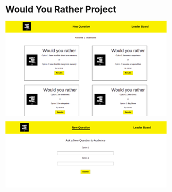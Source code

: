# Would You Rather Project

![alt text](https://github.com/umerjaved178/React-Would-You-Rather/blob/master/src/assets/images/1.png?raw=true)

![alt text](https://github.com/umerjaved178/React-Would-You-Rather/blob/master/src/assets/images/2.png?raw=true)
